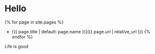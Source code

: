 # Hello

{% for page in site.pages %}
- [{{ page.title | default: page.name }}]({{ page.url | relative_url }})
{% endfor %}

Life is good
